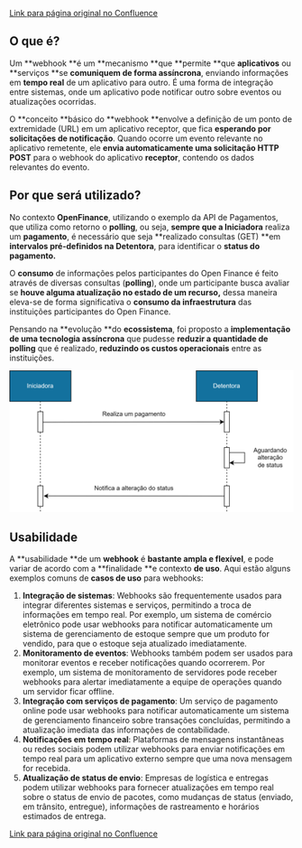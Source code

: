 [Link para página original no Confluence](https://openfinancebrasil.atlassian.net/wiki/spaces/OF/pages/200736786)

## O que é?

Um **webhook **é um **mecanismo **que **permite **que **aplicativos** ou **serviços **se **comuniquem de forma assíncrona**, enviando informações em **tempo real** de um aplicativo para outro. É uma forma de integração entre sistemas, onde um aplicativo pode notificar outro sobre eventos ou atualizações ocorridas.

O **conceito **básico do **webhook **envolve a definição de um ponto de extremidade (URL) em um aplicativo receptor, que fica **esperando por solicitações de notificação**. Quando ocorre um evento relevante no aplicativo remetente, ele **envia automaticamente uma solicitação HTTP POST** para o webhook do aplicativo **receptor**, contendo os dados relevantes do evento.

## Por que será utilizado?

No contexto **OpenFinance**, utilizando o exemplo da API de Pagamentos, que utiliza como retorno o **polling**, ou seja, **sempre que a Iniciadora** realiza um **pagamento**, é necessário que seja **realizado consultas (GET) **em **intervalos pré-definidos na Detentora**, para identificar o **status do pagamento.**

O **consumo** de informações pelos participantes do Open Finance é feito através de diversas consultas (**polling**), onde um participante busca avaliar se **houve alguma atualização no estado de um recurso,** dessa maneira eleva-se de forma significativa o **consumo da infraestrutura** das instituições participantes do Open Finance.

Pensando na **evolução **do **ecossistema**, foi proposto a **implementação **de uma** tecnologia assíncrona** que pudesse **reduzir a quantidade de polling** que é realizado, **reduzindo os custos operacionais** entre as instituições.

![att200736796](attachments/informacoes_gerais_webhook.png)

## Usabilidade

A **usabilidade **de um **webhook** é **bastante ampla e flexível**, e pode variar de acordo com a **finalidade **e contexto **de uso**. Aqui estão alguns exemplos comuns de **casos de uso** para webhooks:

1. **Integração de sistemas**: Webhooks são frequentemente usados para integrar diferentes sistemas e serviços, permitindo a troca de informações em tempo real. Por exemplo, um sistema de comércio eletrônico pode usar webhooks para notificar automaticamente um sistema de gerenciamento de estoque sempre que um produto for vendido, para que o estoque seja atualizado imediatamente.
2. **Monitoramento de eventos**: Webhooks também podem ser usados para monitorar eventos e receber notificações quando ocorrerem. Por exemplo, um sistema de monitoramento de servidores pode receber webhooks para alertar imediatamente a equipe de operações quando um servidor ficar offline.
3. **Integração com serviços de pagamento**: Um serviço de pagamento online pode usar webhooks para notificar automaticamente um sistema de gerenciamento financeiro sobre transações concluídas, permitindo a atualização imediata das informações de contabilidade.
4. **Notificações em tempo real**: Plataformas de mensagens instantâneas ou redes sociais podem utilizar webhooks para enviar notificações em tempo real para um aplicativo externo sempre que uma nova mensagem for recebida.
5. **Atualização de status de envio**: Empresas de logística e entregas podem utilizar webhooks para fornecer atualizações em tempo real sobre o status de envio de pacotes, como mudanças de status (enviado, em trânsito, entregue), informações de rastreamento e horários estimados de entrega.

[Link para página original no Confluence](https://openfinancebrasil.atlassian.net/wiki/spaces/OF/pages/200736786)